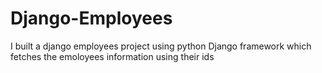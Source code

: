 # Django-Employees
 I built a django employees project using python Django framework which fetches the emoloyees information using their ids
